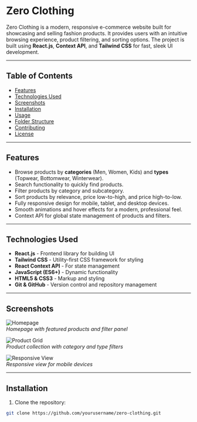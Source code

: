 # Zero Clothing

Zero Clothing is a modern, responsive e-commerce website built for showcasing and selling fashion products. It provides users with an intuitive browsing experience, product filtering, and sorting options. The project is built using **React.js**, **Context API**, and **Tailwind CSS** for fast, sleek UI development.

---

## Table of Contents

- [Features](#features)  
- [Technologies Used](#technologies-used)  
- [Screenshots](#screenshots)  
- [Installation](#installation)  
- [Usage](#usage)  
- [Folder Structure](#folder-structure)  
- [Contributing](#contributing)  
- [License](#license)  

---

## Features

- Browse products by **categories** (Men, Women, Kids) and **types** (Topwear, Bottomwear, Winterwear).  
- Search functionality to quickly find products.  
- Filter products by category and subcategory.  
- Sort products by relevance, price low-to-high, and price high-to-low.  
- Fully responsive design for mobile, tablet, and desktop devices.  
- Smooth animations and hover effects for a modern, professional feel.  
- Context API for global state management of products and filters.  

---

## Technologies Used

- **React.js** - Frontend library for building UI  
- **Tailwind CSS** - Utility-first CSS framework for styling  
- **React Context API** - For state management  
- **JavaScript (ES6+)** - Dynamic functionality  
- **HTML5 & CSS3** - Markup and styling  
- **Git & GitHub** - Version control and repository management  

---

## Screenshots

![Homepage](screenshots/homepage.png)  
*Homepage with featured products and filter panel*

![Product Grid](screenshots/product-grid.png)  
*Product collection with category and type filters*

![Responsive View](screenshots/responsive.png)  
*Responsive view for mobile devices*

---

## Installation

1. Clone the repository:

```bash
git clone https://github.com/yourusername/zero-clothing.git
